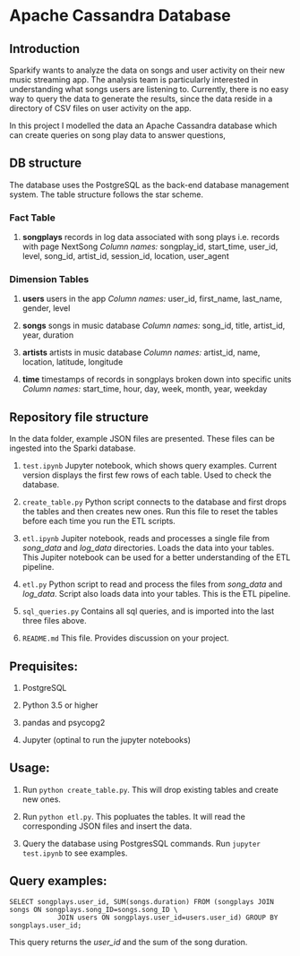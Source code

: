 # Apache Cassandra Database


## Introduction

Sparkify wants to analyze the data on songs and user activity on their new 
music streaming app. The analysis team is particularly interested in understanding what songs users are listening to. 
Currently, there is no easy way to query the data to generate the results, since the data reside in a directory of 
CSV files on user activity on the app.

In this project I modelled the data an Apache Cassandra database which can create queries on song play data to answer questions, 



## DB structure

The database uses the PostgreSQL as the back-end database management system. The table structure follows the star scheme.

### Fact Table

1. **songplays**
    records in log data associated with song plays i.e. records with page NextSong
    *Column names:* songplay_id, start_time, user_id, level, song_id, artist_id, session_id, location, user_agent

### Dimension Tables

1. **users**
    users in the app
    *Column names:* user_id, first_name, last_name, gender, level
    
2. **songs**
    songs in music database
    *Column names:* song_id, title, artist_id, year, duration
    
3. **artists**
    artists in music database
    *Column names:* artist_id, name, location, latitude, longitude
   
4. **time**
    timestamps of records in songplays broken down into specific units
    *Column names:* start_time, hour, day, week, month, year, weekday


## Repository file structure

In the data folder, example JSON files are presented. These files can be ingested into the Sparki database.

1. `test.ipynb`
    Jupyter notebook, which shows query examples. Current version displays the first few rows of each table. Used to check the database. 
    
2. `create_table.py`
    Python script connects to the database and first drops the tables and then creates new ones. Run this file to reset the  tables before each time you run the ETL scripts. 
    
3. `etl.ipynb`
    Jupiter notebook, reads and processes a single file from *song_data* and *log_data* directories. Loads the data into your tables. This Jupiter notebook can be used for a better understanding of the ETL pipeline.
    
4. `etl.py` 
    Python script to read and process the files from *song_data* and *log_data*. Script also loads data into your tables. This is the ETL pipeline.

5. `sql_queries.py` 
    Contains all sql queries, and is imported into the last three files above.

6. `README.md`
    This file. Provides discussion on your project. 
    

## Prequisites:

1. PostgreSQL

2. Python 3.5 or higher

3. pandas and psycopg2

4. Jupyter (optinal to run the jupyter notebooks)



## Usage:

1. Run `python create_table.py`. This will drop existing tables and create new ones.

2. Run `python etl.py`. This popluates the tables. It will read the corresponding JSON files and insert the data.

3. Query the database using PostgresSQL commands. Run `jupyter test.ipynb` to see examples.



## Query examples:

```
SELECT songplays.user_id, SUM(songs.duration) FROM (songplays JOIN songs ON songplays.song_ID=songs.song_ID \
            JOIN users ON songplays.user_id=users.user_id) GROUP BY songplays.user_id;
```

This query returns the *user_id* and the sum of the song duration.

